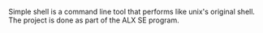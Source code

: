 Simple shell is a command line tool that performs like unix's original shell. The project is done as part of the ALX SE program.
